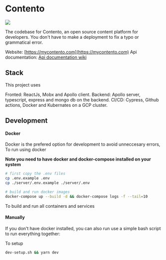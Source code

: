 # Contento

![](https://github.com/marvinkome/contento/workflows/Client%20CI/CD/badge.svg?master)

The codebase for Contento, an open source content platform for developers. You don't have to make a
deployment to fix a typo or grammatical error.

Website: [https://mycontento.com](https://mycontento.com)
Api documentation: [Api documentation wiki](https://github.com/marvinkome/contento/wiki/Contento-API)

## Stack

This project uses

Fronted: ReactJs, Mobx and Apollo client.
Backend: Apollo server, typescript, express and mongo db on the backend.
CI/CD: Cypress, Github actions, Docker and Kubernates on a GCP cluster.

## Development

#### Docker

Docker is the prefered option for development to avoid unneccesary errors, To run using docker

**Note you need to have docker and docker-compose installed on your system**

```bash
# first copy the .env files
cp .env.example .env
cp ./server/.env.example ./server/.env

# build and run docker images
docker-compose up --build -d && docker-compose logs -f --tail=10
```

To build and run all containers and services

#### Manually

If you don't have docker installed, you can also run use a simple bash script to run everything together:

To setup

```bash
dev-setup.sh && yarn dev
```
